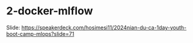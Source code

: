 # 2-docker-mlflow
Slide: https://speakerdeck.com/hosimesi11/2024nian-du-ca-1day-youth-boot-camp-mlops?slide=71
